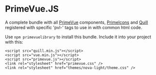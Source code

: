 # PrimeVue.JS
A complete bundle with all [PrimeVue](https://github.com/primefaces/primevue) components, [PrimeIcons](https://github.com/primefaces/primeicons) and [Quill](https://github.com/quilljs/quill) registered with specific 'pvl-' tags to use in with common html code.

Use `npm primevuelibrary` to install this bundle.
Include it into your project with this:
```
<script src="quill.min.js"></script>
<script src="vue.min.js"></script>
<script src="primevue.js"></script>
<link rel="stylesheet" href="primevue.css" />
<link rel="stylesheet" href="themes/nova-light/theme.css" />
```


